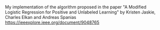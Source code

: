 My implementation of the algorithm proposed in the paper "A Modified Logistic Regression for Positive and Unlabeled Learning" by Kristen Jaskie, Charles Elkan and Andreas Spanias
https://ieeexplore.ieee.org/document/9048765
